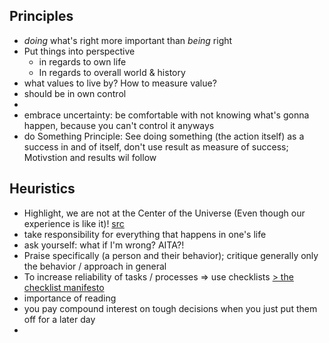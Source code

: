 ## Principles
- *doing* what's right more important than *being* right 
- Put things into perspective
  - in regards to own life
  - In regards to overall world & history
-  what values to live by? How to measure value?
  - should be in own control
  - 
- embrace uncertainty: be comfortable with not knowing what's gonna happen, because you can't control it anyways
- do Something Principle: See doing something (the action itself) as a success in and of itself, don't use result as measure of success; Motivstion and results wil follow

## Heuristics
- Highlight, we are not at the Center of the Universe (Even though our experience is like it)! [src](https://fs.blog/2012/04/david-foster-wallace-this-is-water/)
- take responsibility for everything that happens in one's life 
- ask yourself: what if I'm wrong? AITA?!
- Praise specifically (a person and their behavior); critique generally only the behavior / approach in general
- To increase reliability of tasks / processes => use checklists [> the checklist manifesto](https://www.lesswrong.com/posts/dtmmP4YdJEfK9y4Rc/book-review-the-checklist-manifesto)
- importance of reading
- you pay compound interest on tough decisions when you just put them off for a later day
- 
